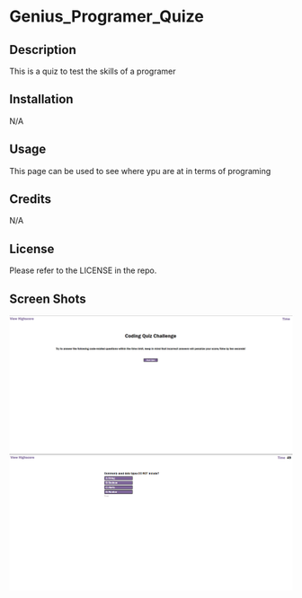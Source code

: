 # Genius_Programer_Quize

## Description

This is a quiz to test the skills of a programer

## Installation

N/A

## Usage

This page can be used to see where ypu are at in terms of programing
## Credits

N/A

## License
Please refer to the LICENSE in the repo.

## Screen Shots
![Screenshot of site](.\assets\images\pageOne.png)
![Screenshot of site](.\assets\images\pageTwo.png)
